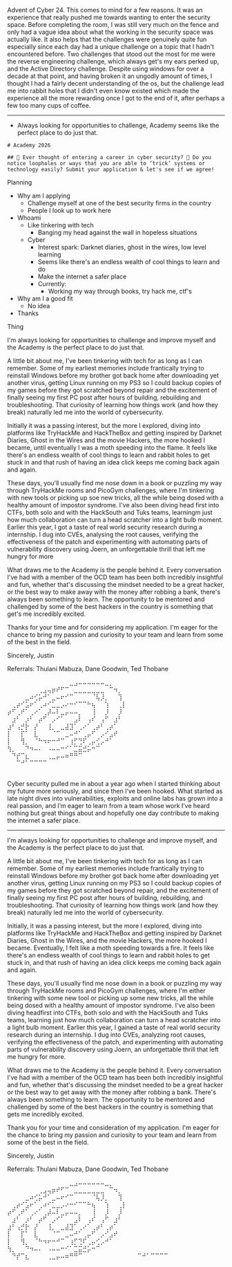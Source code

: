 
Advent of Cyber 24. This comes to mind for a few reasons. It was an experience that really pushed me towards wanting to enter the security space. Before completing the room, I was still very much on the fence and only had a vague idea about what the working in the security space was actually like.
It also helps that the challenges were genuinely quite fun especially since each day had a unique challenge on a topic that I hadn't encountered before. Two challenges that stood out the most for me were the reverse engineering challenge, which always get's my ears perked up, and the Active Directory challenge. Despite using windows for over a decade at that point, and having broken it an ungodly amount of times, I thought I had a fairly decent understanding of the os, but the challenge lead me into rabbit holes that I didn't even know existed which made the experience all the more rewarding once I got to the end of it, after perhaps a few too many cups of coffee.



---

- Always looking for opportunities to challenge, Academy seems like the perfect place to do just that.

```
# Academy 2026

## 🔸 Ever thought of entering a career in cyber security? 🔸 Do you notice loopholes or ways that you are able to ‘trick’ systems or technology easily? Submit your application & let's see if we agree!
```

Planning
- Why am I applying
	- Challenge myself at one of the best security firms in the country
	- People I look up to work here 
- Whoami
	- Like tinkering with tech
		- Banging my head against the wall in hopeless situations 
	- Cyber
		- Interest spark: Darknet diaries, ghost in the wires, low level learning
		- Seems like there's an endless wealth of cool things to learn and do
		- Make the internet a safer place
		- Currently:
			- Working my way through books, try hack me, ctf's
- Why am I a good fit
	-  No idea
- Thanks

Thing

I'm always looking for opportunities to challenge and improve myself and the Academy is the perfect place to do just that. 

A little bit about me, I've been tinkering with tech for as long as I can remember. Some of my earliest memories include frantically trying to reinstall Windows before my brother got back home after downloading yet another virus, getting Linux running on my PS3 so I could backup copies of my games before they got scratched beyond repair and the excitement of finally seeing my first PC post after hours of building, rebuilding and troubleshooting. That curiosity of learning how things work (and how they break) naturally led me into the world of cybersecurity.

 Initially it was a passing interest, but the more I explored, diving into platforms like TryHackMe and HackTheBox and getting inspired by Darknet Diaries, Ghost in the Wires and the movie Hackers, the more hooked I became, until eventually I was a moth speeding into the flame. It feels like there's an endless wealth of cool things to learn and rabbit holes to get stuck in and that rush of having an idea click keeps me coming back again and again.

These days, you'll usually find me nose down in a book or puzzling my way through TryHackMe rooms and PicoGym challenges, where I'm tinkering with new tools or picking up soe new tricks, all the while being dosed with a healthy amount of impostor syndrome. I've also been diving head first into CTFs, both solo and with the HackSouth and Tuks teams, learningm just how much collaboration can turn a head scratcher into a light bulb moment. Earlier this year, I got a taste of real world security research during a internship. I dug into CVEs, analysing the root causes, verifying the effectiveness of the patch and experimenting with automating parts of vulnerability discovery using Joern, an unforgettable thrill that left me hungry for more

What draws me to the Academy is the people behind it. Every conversation I've had with a member of the OCD team has been both incredibly insightful and fun, whether that's discussing the mindset needed to be a great hacker, or the best way to make away with the money after robbing a bank, there's always been something to learn. The opportunity to be mentored and challenged by some of the best hackers in the country is something that get's me incredibly excited.  

Thanks for your time and for considering my application. I'm eager for the chance to bring my passion and curiosity to your team and learn from some of the best in the field.

Sincerely,
Justin

Referrals:
Thulani Mabuza,
Dane Goodwin,
Ted Thobane

⠀⠀⠀⠀⠀⠀⠀⠀⠀⠀⠀⠀⠀⠀⣀⣠⠤⠤⠤⠤⠤⠤⣀⡀⠀⠀⠀
⠀⠀⠀⠀⠀⠀⠀⢀⣠⢤⡶⠞⠋⠉⠀⣀⣀⣀⣀⣀⣀⣀⠀⠉⠲⡀⠀
⠀⠀⠀⠀⣀⠴⢊⡥⠚⠁⣀⠤⠖⠊⠉⠀⠀⠀⠀⠈⢧⡸⡀⠀⠀⢹⠀
⠀⢀⡴⠊⣡⠖⠁⢀⠴⠊⣁⣀⡠⠔⠒⠊⠉⠉⠓⢦⠀⠀⢱⠀⠀⢀⡇
⡴⠋⢀⠞⠁⢀⠔⠁⢀⡼⠤⠇⣀⡤⠤⠤⡀⠀⠀⢸⠀⠀⡸⠀⠀⡸⠀
⠀⣰⠃⠀⡰⠃⠀⡴⠋⠀⡠⠊⠁⠀⠀⣠⠇⠀⢠⠎⠀⢠⠋⠀⣰⠃⠀
⣰⠃⢠⡚⡗⠀⡜⠀⠀⢸⡀⠀⣀⣼⣹⠁⢀⠔⠁⢀⡴⠃⢀⡴⠁⠀⠀
⡇⠀⠀⡏⠁⠀⣇⠀⠀⠀⠈⠉⠀⣀⠤⠚⠁⢀⡤⠋⠀⡠⠊⣠⠞⠀⠀
⡇⠀⠀⢻⡀⠀⠈⠓⠲⠖⠒⠚⠉⠀⢰⡋⢙⠏⢀⡤⢊⡠⠚⠁⠀⠀⠀
⢳⡀⠀⠀⠙⠲⠤⠄⠀⠠⠤⠤⠒⠊⠁⣉⣭⣚⡥⠒⠉⠀⠀⠀⠀⠀⠀
⠀⠙⡞⠉⣆⠀⠀⠀⠀⢀⣀⡤⠤⠶⠛⠛⠉⠀⠀⠀⠀⠀⠀⠀⠀⠀⠀
⠀⠀⠉⠚⠁⠉⠉⠉⠉⠀⠀⠀⠀⠀⠀⠀⠀⠀⠀⠀⠀⠀⠀⠀⠀⠀⠀
⠀⠀⠀⠀⠀⠀⠀
⠀⠀⠀⠀⠀⠀⠀⠀⠀⠀⠀⠀⠀⠀⠀⠀⠀⠀⠀⠀
⠀⠀⠀⠀⠀⠀⠀⠀⠀⠀⠀⠀⠀⠀⠀⠀⠀⠀⠀⠀⠀⠀⠀⠀⠀⠀⠀


Cyber security pulled me in about a year ago when I started thinking about my future more seriously, and since then I’ve been hooked. What started as late night dives into vulnerabilities, exploits and online labs has grown into a real passion, and I’m eager to learn from a team whose work I’ve heard nothing but great things about and hopefully one day contribute to making the internet a safer place.



---
I'm always looking for opportunities to challenge and improve myself, and the Academy is the perfect place to do just that. 

A little bit about me, I've been tinkering with tech for as long as I can remember. Some of my earliest memories include frantically trying to reinstall Windows before my brother got back home after downloading yet another virus, getting Linux running on my PS3 so I could backup copies of my games before they got scratched beyond repair, and the excitement of finally seeing my first PC post after hours of building, rebuilding, and troubleshooting. That curiosity of learning how things work (and how they break) naturally led me into the world of cybersecurity.

 Initially, it was a passing interest, but the more I explored, diving into platforms like TryHackMe and HackTheBox and getting inspired by Darknet Diaries, Ghost in the Wires, and the movie Hackers, the more hooked I became. Eventually, I felt like a moth speeding towards a fire. It feels like there's an endless wealth of cool things to learn and rabbit holes to get stuck in, and that rush of having an idea click keeps me coming back again and again.

These days, you'll usually find me nose down in a book or puzzling my way through TryHackMe rooms and PicoGym challenges, where I'm either tinkering with some new tool or picking up some new tricks, all the while being dosed with a healthy amount of impostor syndrome. I've also been diving headfirst into CTFs, both solo and with the HackSouth and Tuks teams, learning just how much collaboration can turn a head scratcher into a light bulb moment. Earlier this year, I gained a taste of real world security research during an internship. I dug into CVEs, analyzing root causes, verifying the effectiveness of the patch, and experimenting with automating parts of vulnerability discovery using Joern, an unforgettable thrill that left me hungry for more.

What draws me to the Academy is the people behind it. Every conversation I've had with a member of the OCD team has been both incredibly insightful and fun, whether that's discussing the mindset needed to be a great hacker or the best way to get away with the money after robbing a bank. There's always been something to learn. The opportunity to be mentored and challenged by some of the best hackers in the country is something that gets me incredibly excited.  

Thank you for your time and consideration of my application. I'm eager for the chance to bring my passion and curiosity to your team and learn from some of the best in the field.

Sincerely,
Justin

Referrals:
Thulani Mabuza,
Dane Goodwin,
Ted Thobane

⠀⠀⠀⠀⠀⠀⠀⠀⠀⠀⠀⠀⠀⠀⣀⣠⠤⠤⠤⠤⠤⠤⣀⡀⠀⠀⠀
⠀⠀⠀⠀⠀⠀⠀⢀⣠⢤⡶⠞⠋⠉⠀⣀⣀⣀⣀⣀⣀⣀⠀⠉⠲⡀⠀
⠀⠀⠀⠀⣀⠴⢊⡥⠚⠁⣀⠤⠖⠊⠉⠀⠀⠀⠀⠈⢧⡸⡀⠀⠀⢹⠀
⠀⢀⡴⠊⣡⠖⠁⢀⠴⠊⣁⣀⡠⠔⠒⠊⠉⠉⠓⢦⠀⠀⢱⠀⠀⢀⡇
⡴⠋⢀⠞⠁⢀⠔⠁⢀⡼⠤⠇⣀⡤⠤⠤⡀⠀⠀⢸⠀⠀⡸⠀⠀⡸⠀
⠀⣰⠃⠀⡰⠃⠀⡴⠋⠀⡠⠊⠁⠀⠀⣠⠇⠀⢠⠎⠀⢠⠋⠀⣰⠃⠀
⣰⠃⢠⡚⡗⠀⡜⠀⠀⢸⡀⠀⣀⣼⣹⠁⢀⠔⠁⢀⡴⠃⢀⡴⠁⠀⠀
⡇⠀⠀⡏⠁⠀⣇⠀⠀⠀⠈⠉⠀⣀⠤⠚⠁⢀⡤⠋⠀⡠⠊⣠⠞⠀⠀
⡇⠀⠀⢻⡀⠀⠈⠓⠲⠖⠒⠚⠉⠀⢰⡋⢙⠏⢀⡤⢊⡠⠚⠁⠀⠀⠀
⢳⡀⠀⠀⠙⠲⠤⠄⠀⠠⠤⠤⠒⠊⠁⣉⣭⣚⡥⠒⠉⠀⠀⠀⠀⠀⠀
⠀⠙⡞⠉⣆⠀⠀⠀⠀⢀⣀⡤⠤⠶⠛⠛⠉⠀⠀⠀⠀⠀⠀⠀⠀⠀⠀
⠀⠀⠉⠚⠁⠉⠉⠉⠉⠀⠀⠀⠀⠀⠀⠀⠀⠀



